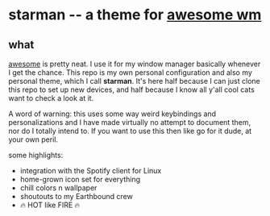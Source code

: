 # **starman** -- a theme for [awesome wm][awesome]

## what

[awesome][awesome] is pretty neat. I use it for my window manager basically whenever I get the chance. This repo is my own personal configuration and also my personal theme, which I call **starman**. It's here half because I can just clone this repo to set up new devices, and half because I know all y'all cool cats want to check a look at it.

A word of warning: this uses some way weird keybindings and personalizations and I have made virtually no attempt to document them, nor do I totally intend to. If you want to use this then like go for it dude, at your own peril.

some highlights:
* integration with the Spotify client for Linux
* home-grown icon set for everything
* chill colors n wallpaper
* shoutouts to my Earthbound crew
* :fire: HOT like FIRE :fire:

[awesome]: http://awesome.naquadah.org/